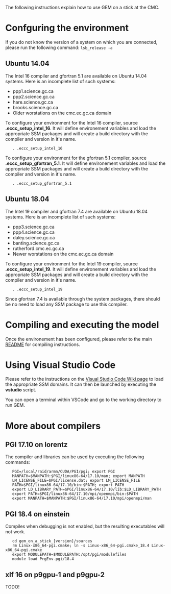 The following instructions explain how to use GEM on a stick at the CMC.

# Confguring the environment

If you do not know the version of a system on which you are connected,
please run the following command: `lsb_release -a`

## Ubuntu 14.04

The Intel 16 compiler and gfortran 5.1 are available on Ubuntu 14.04 systems.
Here is an incomplete list of such systems:

- ppp1.science.gc.ca
- ppp2.science.gc.ca
- hare.science.gc.ca
- brooks.science.gc.ca
- Older worstations on the cmc.ec.gc.ca domain

To configure your environment for the Intel 16 compiler, source
**.eccc_setup_intel_16**.  It will define environement variables and load the
appropriate SSM packages and will create a build directory with the compiler
and version in it's name.
```
   . .eccc_setup_intel_16
```


To configure your environment for the gfortran 5.1 compiler, source
**.eccc_setup_gfortran_5.1**.  It will define environement variables and load the
appropriate SSM packages and will create a build directory with the compiler
and version in it's name.
```
   . .eccc_setup_gfortran_5.1
```


## Ubuntu 18.04

The Intel 19 compiler and gfortran 7.4 are available on Ubuntu 18.04 systems.
Here is an incomplete list of such systems:

- ppp3.science.gc.ca
- ppp4.science.gc.ca
- daley.science.gc.ca
- banting.science.gc.ca
- rutherford.cmc.ec.gc.ca
- Newer worstations on the cmc.ec.gc.ca domain

To configure your environment for the Intel 19 compiler, source
**.eccc_setup_intel_19**.  It will define environement variables and load the
appropriate SSM packages and will create a build directory with the compiler
and version in it's name.
```
   . .eccc_setup_intel_19
```

Since gfortran 7.4 is available through the system packages, there should be
no need to load any SSM package to use this compiler.



# Compiling and executing the model

Once the environement has been configured, please refer to the main
[README](README.md) for compiling instructions.


# Using Visual Studio Code

Please refer to the instructions on the
[Visual Studio Code Wiki page](https://wiki.cmc.ec.gc.ca/wiki/Visual_Studio_Code)
to load the appropriate SSM domains.  It can then be launched by executing the
**vstudio** script.

You can open a terminal within VSCode and go to the working directory to run GEM.



# More about compilers

## PGI 17.10 on lorentz

The compiler and libraries can be used by executing the following commands:
```
   PGI=/local/raid/armn/CUDA/PGI/pgi; export PGI
   MANPATH=$MANPATH:$PGI/linux86-64/17.10/man; export MANPATH
   LM_LICENSE_FILE=$PGI/license.dat; export LM_LICENSE_FILE
   PATH=$PGI/linux86-64/17.10/bin:$PATH; export PATH
   export LD_LIBRARY_PATH=$PGI/linux86-64/17.10/lib:$LD_LIBRARY_PATH
   export PATH=$PGI/linux86-64/17.10/mpi/openmpi/bin:$PATH
   export MANPATH=$MANPATH:$PGI/linux86-64/17.10/mpi/openmpi/man
```


## PGI 18.4 on einstein

Compiles when debugging is not enabled, but the resulting executables will not work.
```
   cd gem_on_a_stick_[version]/sources
   rm Linux-x86_64-pgi.cmake; ln -s Linux-x86_64-pgi.cmake_18.4 Linux-x86_64-pgi.cmake
   export MODULEPATH=$MODULEPATH:/opt/pgi/modulefiles
   module load PrgEnv-pgi/18.4
```

## xlf 16 on p9gpu-1 and p9gpu-2

TODO!
